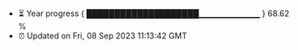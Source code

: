- ⏳ Year progress { ████████████████████▁▁▁▁▁▁▁▁▁▁ } 68.62 %
- ⏰ Updated on Fri, 08 Sep 2023 11:13:42 GMT

